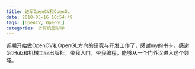 ```yaml
---
title: 进军OpenCV和OpenGL
date: 2018-05-16 10:54:49
tags: [OpenCV, OpenGL]
categories: 计算机图形学
---
```

近期开始做OpenCV和OpenGL方向的研究与开发工作了，感谢my的书卡，感谢GitHub和机械工业出版社，带我入门，带我编程，能够从一个门外汉进入这个领域。